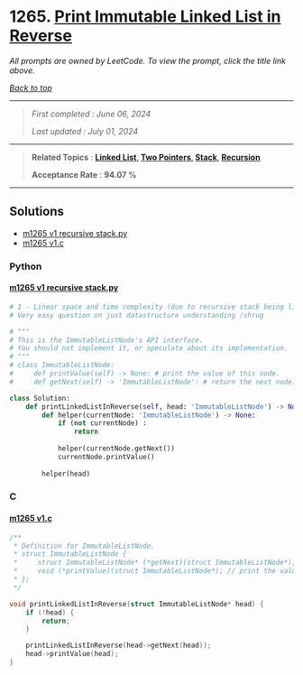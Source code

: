# 1265. [Print Immutable Linked List in Reverse](<https://leetcode.com/problems/print-immutable-linked-list-in-reverse>)

*All prompts are owned by LeetCode. To view the prompt, click the title link above.*

*[Back to top](<../README.md>)*

------

> *First completed : June 06, 2024*
>
> *Last updated : July 01, 2024*

------

> **Related Topics** : **[Linked List](<by_topic/Linked List.md>), [Two Pointers](<by_topic/Two Pointers.md>), [Stack](<by_topic/Stack.md>), [Recursion](<by_topic/Recursion.md>)**
>
> **Acceptance Rate** : **94.07 %**

------

## Solutions

- [m1265 v1 recursive stack.py](<../my-submissions/m1265 v1 recursive stack.py>)
- [m1265 v1.c](<../my-submissions/m1265 v1.c>)
### Python
#### [m1265 v1 recursive stack.py](<../my-submissions/m1265 v1 recursive stack.py>)
```Python
# 1 - Linear space and time complexity (due to recursive stack being linear)
# Very easy question on just datastructure understanding /shrug

# """
# This is the ImmutableListNode's API interface.
# You should not implement it, or speculate about its implementation.
# """
# class ImmutableListNode:
#     def printValue(self) -> None: # print the value of this node.
#     def getNext(self) -> 'ImmutableListNode': # return the next node.

class Solution:
    def printLinkedListInReverse(self, head: 'ImmutableListNode') -> None:
        def helper(currentNode: 'ImmutableListNode') -> None:
            if (not currentNode) :
                return
            
            helper(currentNode.getNext())
            currentNode.printValue()
        
        helper(head)
```

### C
#### [m1265 v1.c](<../my-submissions/m1265 v1.c>)
```C
/**
 * Definition for ImmutableListNode.
 * struct ImmutableListNode {
 *     struct ImmutableListNode* (*getNext)(struct ImmutableListNode*); // return the next node.
 *     void (*printValue)(struct ImmutableListNode*); // print the value of the node.
 * };
 */

void printLinkedListInReverse(struct ImmutableListNode* head) {
    if (!head) {
        return;
    }

    printLinkedListInReverse(head->getNext(head));
    head->printValue(head);
}
```

